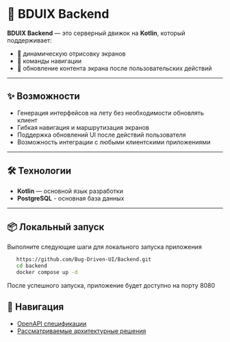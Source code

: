 # 🚀 BDUIX Backend

**BDUIX Backend** — это серверный движок на **Kotlin**, который поддерживает:

- 📱 динамическую отрисовку экранов
- 🧭 команды навигации
- 🔄 обновление контента экрана после пользовательских действий

---

## ✨ Возможности

- Генерация интерфейсов на лету без необходимости обновлять клиент
- Гибкая навигация и маршрутизация экранов
- Поддержка обновлений UI после действий пользователя
- Возможность интеграции с любыми клиентскими приложениями

---

## 🛠 Технологии

- **Kotlin** — основной язык разработки
- **PostgreSQL** - основная база данных

---

## 📦 Локальный запуск

Выполните следующие шаги для локального запуска приложения

```bash
   https://github.com/Bug-Driven-UI/Backend.git
   cd backend
   docker compose up -d
```

После успешного запуска, приложение будет доступно на порту 8080

## 🧭 Навигация

- [OpenAPI спецификации](api_specification)
- [Рассматриваемые архитектурные решения](docs/adr)